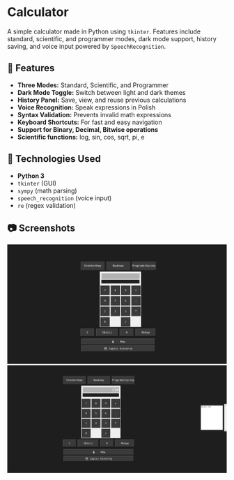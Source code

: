 # Calculator
A simple calculator made in Python using `tkinter`. Features include standard, scientific, and programmer modes, dark mode support, history saving, and voice input powered by `SpeechRecognition`.

## 🚀 Features

- **Three Modes:** Standard, Scientific, and Programmer
- **Dark Mode Toggle:** Switch between light and dark themes
- **History Panel:** Save, view, and reuse previous calculations
- **Voice Recognition:** Speak expressions in Polish
- **Syntax Validation:** Prevents invalid math expressions
- **Keyboard Shortcuts:** For fast and easy navigation
- **Support for Binary, Decimal, Bitwise operations**
- **Scientific functions:** log, sin, cos, sqrt, pi, e

## 🧠 Technologies Used

- **Python 3**
- `tkinter` (GUI)
- `sympy` (math parsing)
- `speech_recognition` (voice input)
- `re` (regex validation)

## 📷 Screenshots
![Main Window](Screenshot1.png)
![Main Window](Screenshot2.png)
